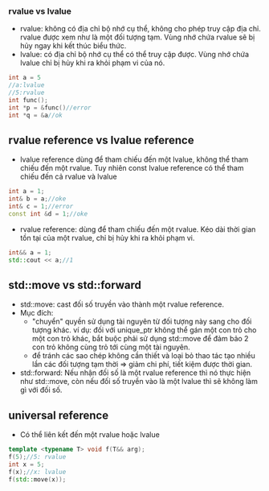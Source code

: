 ### rvalue vs lvalue
+ rvalue: không có địa chỉ bộ nhớ cụ thể, không cho phép truy cập địa chỉ. rvalue được xem như là một đối tượng tạm. Vùng nhớ chứa rvalue sẽ bị hủy ngay khi kết thúc biểu thức.
+ lvalue: có địa chỉ bộ nhớ cụ thể có thể truy cập được. Vùng nhớ chứa lvalue chỉ bị hủy khi ra khỏi phạm vi của nó.
```C++
int a = 5
//a:lvalue
//5:rvalue
int func();
int *p = &func()//error
int *q = &a//ok
```
## rvalue reference vs lvalue reference
+ lvalue reference dùng để tham chiếu đến một lvalue, không thể tham chiếu đến một rvalue. Tuy nhiên const lvalue reference có thể tham chiếu đến cả rvalue và lvalue
```C++
int a = 1;
int& b = a;//oke
int& c = 1;//error
const int &d = 1;//oke 
```
+ rvalue reference: dùng để tham chiếu đến một rvalue. Kéo dài thời gian tồn tại của một rvalue, chỉ bị hủy khi ra khỏi phạm vi.
```C++
int&& a = 1;
std::cout << a;//1
```
## std::move vs std::forward
+ std::move: cast đối số truyền vào thành một rvalue reference.
+ Mục đích: 
  - "chuyển" quyền sử dụng tài nguyên từ đối tượng này sang cho đối tượng khác. ví dụ: đối với unique_ptr không thể gán một con trỏ cho một con trỏ khác, bắt buộc phải sử dụng std::move để đảm bảo 2 con trỏ không cùng trỏ tới cùng một tài nguyên.
  - để tránh các sao chép không cần thiết và loại bỏ thao tác tạo nhiều lần các đối tượng tạm thời => giảm chi phí, tiết kiệm được thời gian.
+ std::forward: Nếu nhận đối số là một rvalue reference thì nó thực hiện như std::move, còn nếu đối số truyền vào là một lvalue thì sẽ không làm gì với đối số.
## universal reference
+ Có thể liên kết đến một rvalue hoặc lvalue
```C++
template <typename T> void f(T&& arg);
f(5);//5: rvalue
int x = 5;
f(x);//x: lvalue
f(std::move(x));
```